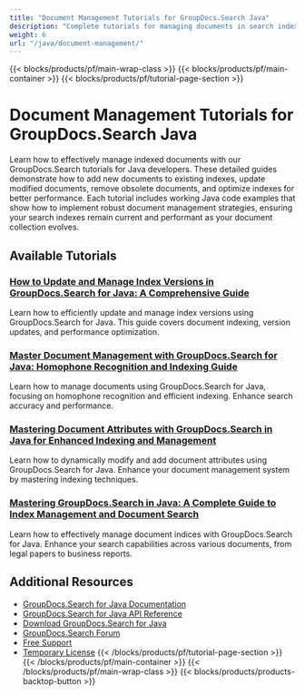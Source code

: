 ```yaml
---
title: "Document Management Tutorials for GroupDocs.Search Java"
description: "Complete tutorials for managing documents in search indexes, including adding, updating, and removing documents with GroupDocs.Search for Java."
weight: 6
url: "/java/document-management/"
---
```

{{< blocks/products/pf/main-wrap-class >}}
{{< blocks/products/pf/main-container >}}
{{< blocks/products/pf/tutorial-page-section >}}
# Document Management Tutorials for GroupDocs.Search Java

Learn how to effectively manage indexed documents with our GroupDocs.Search tutorials for Java developers. These detailed guides demonstrate how to add new documents to existing indexes, update modified documents, remove obsolete documents, and optimize indexes for better performance. Each tutorial includes working Java code examples that show how to implement robust document management strategies, ensuring your search indexes remain current and performant as your document collection evolves.

## Available Tutorials

### [How to Update and Manage Index Versions in GroupDocs.Search for Java&#58; A Comprehensive Guide](./guide-updating-index-versions-groupdocs-search-java/)
Learn how to efficiently update and manage index versions using GroupDocs.Search for Java. This guide covers document indexing, version updates, and performance optimization.

### [Master Document Management with GroupDocs.Search for Java&#58; Homophone Recognition and Indexing Guide](./groupdocs-search-java-homophone-document-management-guide/)
Learn how to manage documents using GroupDocs.Search for Java, focusing on homophone recognition and efficient indexing. Enhance search accuracy and performance.

### [Mastering Document Attributes with GroupDocs.Search in Java for Enhanced Indexing and Management](./groupdocs-search-java-modify-attributes-indexing/)
Learn how to dynamically modify and add document attributes using GroupDocs.Search for Java. Enhance your document management system by mastering indexing techniques.

### [Mastering GroupDocs.Search in Java&#58; A Complete Guide to Index Management and Document Search](./mastering-groupdocs-search-java-index-management-guide/)
Learn how to effectively manage document indices with GroupDocs.Search for Java. Enhance your search capabilities across various documents, from legal papers to business reports.

## Additional Resources

- [GroupDocs.Search for Java Documentation](https://docs.groupdocs.com/search/java/)
- [GroupDocs.Search for Java API Reference](https://reference.groupdocs.com/search/java/)
- [Download GroupDocs.Search for Java](https://releases.groupdocs.com/search/java/)
- [GroupDocs.Search Forum](https://forum.groupdocs.com/c/search)
- [Free Support](https://forum.groupdocs.com/)
- [Temporary License](https://purchase.groupdocs.com/temporary-license/)
{{< /blocks/products/pf/tutorial-page-section >}}
{{< /blocks/products/pf/main-container >}}
{{< /blocks/products/pf/main-wrap-class >}}
{{< blocks/products/products-backtop-button >}}